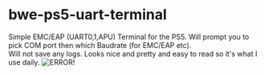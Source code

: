 # bwe-ps5-uart-terminal
Simple EMC/EAP (UART0,1,APU) Terminal for the PS5. Will prompt you to pick COM port then which Baudrate (for EMC/EAP etc).
<br>Will not save any logs. Looks nice and pretty and easy to read so it's what I use daily.
![ERROR!](https://i.imgur.com/nrE00Il.png)
